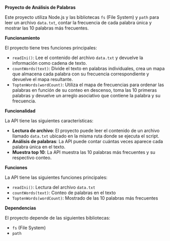 **Proyecto de Análisis de Palabras**

Este proyecto utiliza Node.js y las bibliotecas `fs` (File System) y 
`path` para leer un archivo `data.txt`, contar la frecuencia de cada 
palabra única y mostrar las 10 palabras más frecuentes.

**Funcionamiento**

El proyecto tiene tres funciones principales:

*   `readIni()`: Lee el contenido del archivo `data.txt` y devuelve la 
información como cadena de texto.
*   `countWords(text)`: Divide el texto en palabras individuales, crea un 
mapa que almacena cada palabra con su frecuencia correspondiente y 
devuelve el mapa resultante.
*   `ToptenWords(wordCount)`: Utiliza el mapa de frecuencias para ordenar 
las palabras en función de su conteo en descenso, toma las 10 primeras 
palabras y devuelve un arreglo asociativo que contiene la palabra y su 
frecuencia.

**Funcionalidad**

La API tiene las siguientes características:

*   **Lectura de archivo**: El proyecto puede leer el contenido de un 
archivo llamado `data.txt` ubicado en la misma ruta donde se ejecuta el 
script.
*   **Análisis de palabras**: La API puede contar cuántas veces aparece 
cada palabra única en el texto.
*   **Muestra top 10**: La API muestra las 10 palabras más frecuentes y su 
respectivo conteo.

**Funciones**

La API tiene las siguientes funciones principales:

*   `readIni()`: Lectura del archivo `data.txt`
*   `countWords(text)`: Conteo de palabras en el texto
*   `ToptenWords(wordCount)`: Mostrado de las 10 palabras más frecuentes

**Dependencias**

El proyecto depende de las siguientes bibliotecas:

*   `fs` (File System)
*   `path`
